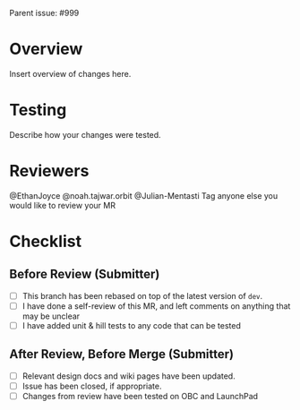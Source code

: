 Parent issue: #999

# Overview
Insert overview of changes here.

# Testing
Describe how your changes were tested.

# Reviewers
@EthanJoyce @noah.tajwar.orbit @Julian-Mentasti
Tag anyone else you would like to review your MR

# Checklist

## Before Review (Submitter)
* [ ] This branch has been rebased on top of the latest version of `dev`.
* [ ] I have done a self-review of this MR, and left comments on anything that may be unclear
* [ ] I have added unit & hill tests to any code that can be tested

## After Review, Before Merge (Submitter)
* [ ] Relevant design docs and wiki pages have been updated.
* [ ] Issue has been closed, if appropriate.
* [ ] Changes from review have been tested on OBC and LaunchPad
